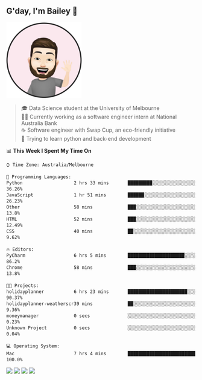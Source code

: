 ## G'day, I'm Bailey 👋

<img src="https://raw.githubusercontent.com/baely/baely/master/image.png" width="200px">

> 🎓 Data Science student at the University of Melbourne <br>
> 👨‍💻 Currently working as a software engineer intern  at National Australia Bank <br>
> ☕️ Software engineer with Swap Cup, an eco-friendly initiative <br>
> 🌱 Trying to learn python and back-end development

<!--START_SECTION:waka-->
📊 **This Week I Spent My Time On** 

```text
⌚︎ Time Zone: Australia/Melbourne

💬 Programming Languages: 
Python                   2 hrs 33 mins       █████████░░░░░░░░░░░░░░░░   36.26% 
JavaScript               1 hr 51 mins        ██████░░░░░░░░░░░░░░░░░░░   26.23% 
Other                    58 mins             ███░░░░░░░░░░░░░░░░░░░░░░   13.8% 
HTML                     52 mins             ███░░░░░░░░░░░░░░░░░░░░░░   12.49% 
CSS                      40 mins             ██░░░░░░░░░░░░░░░░░░░░░░░   9.62%

🔥 Editors: 
PyCharm                  6 hrs 5 mins        █████████████████████░░░░   86.2% 
Chrome                   58 mins             ███░░░░░░░░░░░░░░░░░░░░░░   13.8%

🐱‍💻 Projects: 
holidayplanner           6 hrs 23 mins       ██████████████████████░░░   90.37% 
holidayplanner-weatherscr39 mins             ██░░░░░░░░░░░░░░░░░░░░░░░   9.36% 
moneymanager             0 secs              ░░░░░░░░░░░░░░░░░░░░░░░░░   0.23% 
Unknown Project          0 secs              ░░░░░░░░░░░░░░░░░░░░░░░░░   0.04%

💻 Operating System: 
Mac                      7 hrs 4 mins        █████████████████████████   100.0%

```


<!--END_SECTION:waka-->

[<img height="40px" src="https://img.icons8.com/ios-filled/2x/linkedin.png">](https://linkedin.com/in/baileybutler1)
[<img height="40px" src="https://img.icons8.com/ios-filled/2x/github.png">](https://github.com/baely)
[<img height="40px" src="https://img.icons8.com/ios-filled/2x/salesforce.png">](https://trailblazer.me/id/baileybutler)
[<img height="40px" src="https://img.icons8.com/ios-filled/2x/instagram.png">](https://instagram.com/bae1y)
